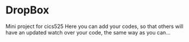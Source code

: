 DropBox
=======

Mini project for cics525
Here you can add your codes, so that others will have an updated watch over your code,
the same way as you can...
